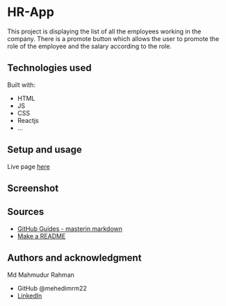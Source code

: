 # HR-App

This project is displaying the list of all the employees working in the company.
There is a promote button which allows the user to promote the role of the employee and the salary according to the role.

## Technologies used

Built with:

- HTML
- JS
- CSS
- Reactjs
- ...

## Setup and usage

Live page [here](https://github.com/mehedimrm22/react/tree/main/week_02/hr-app)

## Screenshot

## Sources

- [GitHub Guides - masterin markdown](https://guides.github.com/features/mastering-markdown/)
- [Make a README](https://www.makeareadme.com/)

## Authors and acknowledgment

Md Mahmudur Rahman

- GitHub @mehedimrm22
- [LinkedIn](https://www.linkedin.com/in/mehedimrm22/)
